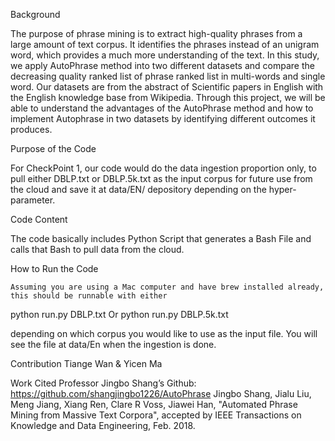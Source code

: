 Background

The purpose of phrase mining is to extract high-quality phrases from a large amount of text corpus. It identifies the phrases instead of an unigram word, which provides a much more understanding of the text.  In this study, we apply AutoPhrase method into two different datasets and compare the decreasing quality ranked list of phrase ranked list in multi-words and single word. Our datasets are from the abstract of Scientific papers in English with the English knowledge base from Wikipedia. Through this project, we will be able to understand the advantages of the AutoPhrase method and how to implement Autophrase in two datasets by identifying different outcomes it produces. 

Purpose of the Code

For CheckPoint 1, our code would do the data ingestion proportion only, to pull either DBLP.txt or DBLP.5k.txt as the input corpus for future use from the cloud and save it at data/EN/ depository depending on the hyper-parameter.

Code Content

The code basically includes Python Script that generates a Bash File and calls that Bash to pull data from the cloud.
	
How to Run the Code

	Assuming you are using a Mac computer and have brew installed already, this should be runnable with either
python run.py DBLP.txt
Or
python run.py DBLP.5k.txt

depending on which corpus you would like to use as the input file. You will see the file at data/En when the ingestion is done.


Contribution
Tiange Wan & Yicen Ma


Work Cited
Professor Jingbo Shang’s Github: https://github.com/shangjingbo1226/AutoPhrase
Jingbo Shang, Jialu Liu, Meng Jiang, Xiang Ren, Clare R Voss, Jiawei Han, "Automated Phrase Mining from Massive Text Corpora", accepted by IEEE Transactions on Knowledge and Data Engineering, Feb. 2018.




